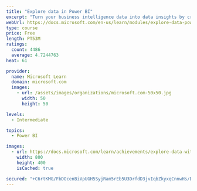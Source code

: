 ```yaml
---
title: "Explore data in Power BI"
excerpt: "Turn your business intelligence data into data insights by creating and configuring Power BI dashboards."
webUrl: https://docs.microsoft.com/en-us/learn/modules/explore-data-power-bi/
type: course
price: Free
length: PT53M
ratings:
  count: 4486
  average: 4.7244763
heat: 61

provider:
  name: Microsoft Learn
  domain: microsoft.com
  images:
    - url: /assets/images/organizations/microsoft.com-50x50.jpg
      width: 50
      height: 50

levels:
  - Intermediate

topics:
  - Power BI

images:
  - url: https://docs.microsoft.com/learn/achievements/explore-data-with-power-bi-desktop-social.png
    width: 800
    height: 400
    isCached: true

secured: "+C6rtKMG/FbDOcenBiVpUGH5SyjRam5rEb5U3DrfdD3jvIqbZkyxqCnnwHs/DORrekZtdgknTi5uI+MkOpnzYpPkxJ2fp/bxNO2/+UPuS9cGnGsFeKhBWEBeMSkh/2yL4u4PJwhs5Syd+FPLuNYC/hwMIPOLpwJW0Ly96jg51ij/VDSz5L24zFxt6erDvqY5Cy+ZEf7FhcfZFtT3yMYEYkO9tCVoe9n5tusmbrsKP91k8s5c3WQdSUf69UigMMCWakWo/Kq2cBcwkbUOk82KHSM+x3NiasZVtEHN5AtR+Ab2ndCC1L0OlnPIQBuuDH3TPTyUS4ZPeREIv9j2VYCH0gJeI10/kIK/OwR2Lyl3sxpC3P7FBMXuNVe3/2uJlQ101IZEeckO4Xm2LOVby+YUL8NcjrCC/qefUMyyvhzlkGs=;JNeSucYwaVtbBNLQ7wOc/Q=="
---
```


